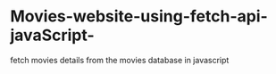 # Movies-website-using-fetch-api-javaScript-

fetch movies details from the movies database in javascript

